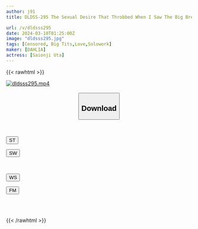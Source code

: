 ```yaml
---
author: j91
title: DLDSS-295 The Sexual Desire That Throbbed When I Saw The Big Breasts Of My Girlfriend For The First Time Doesn’t Subside Even In The Morning… Uta Saionji

url: /v/dldsss295
date: 2024-03-10T01:25:00Z
image: "dldsss295.jpg"
tags: [Censored, Big Tits,Love,Solowork]
maker: [DAHLIA]
actress: [Saionji Uta]
---
```



{{< rawhtml >}}

<div class="video" data-videoid="4ByeRk4kOpiK4xZ">
    <a href="javascript:;">
        <img src="/v/dldsss295/dldsss295.jpg" width="WIDTH" height="HEIGHT" alt="dldsss295.mp4" loading="lazy">
    </a>
</div>

<script type="text/javascript" src="https://j91.asia/asset/on-demand-st.js"></script>

<br>
  <link rel="stylesheet" href="https://j91.asia/asset/bs5.css">
  
  <center>
  <button class="btn btn-primary" type="button" data-bs-toggle="collapse" data-bs-target=".multi-collapse" aria-expanded="false" aria-controls="multiCollapseExample1 multiCollapseExample2"><h2>Download</h2></button></center>
</p>
<div class="row">
  <div class="col">
    <div class="collapse multi-collapse" id="multiCollapseExample1">
      <div class="card card-body">
	      	      <br>
<div class="buttons">  
<p><a href="https://streamtape.to/v/4ByeRk4kOpiK4xZ" target="_blank"><button class="btn-hover color-3"><i class="fa fa-download"></i> ST</button></a></p>
<p><a href="https://cdnwish.com/w9gwlawztb9w" target="_blank"><button class="btn-hover color-2"><i class="fa fa-download"></i> SW</button></a></p></div>
    </div>
  </div>
</div>
  <div class="col">
    <div class="collapse multi-collapse" id="multiCollapseExample2">
      <div class="card card-body">
	      <br>
<div class="buttons">
<p><a href="https://wolfstream.tv/hwqn43jzjk4v"><button class="btn-hover color-9"><i class="fa fa-download"></i> WS</button></a></p>
<p><a href="https://filemoon.sx/d/pu2tv5rgwlhi"><button class="btn-hover color-8"><i class="fa fa-download"></i> FM</button></a></p></div>
<br><br>
      </div>
    </div>
  </div>
</div>

{{< /rawhtml >}}